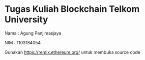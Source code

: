 # Tugas Kuliah Blockchain Telkom University
Nama  : Agung Panjimasjaya

NIM   : 1103184054



Gunakan https://remix.ethereum.org/ untuk membuka source code

